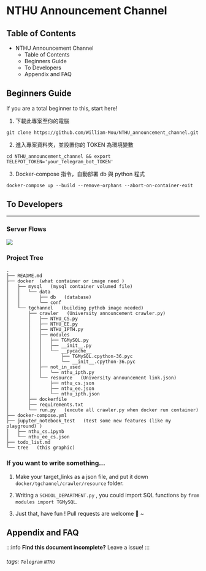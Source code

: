 NTHU Announcement Channel
===

## Table of Contents

* NTHU Announcement Channel
  * Table of Contents
  * Beginners Guide
  * To Developers
  * Appendix and FAQ
  
## Beginners Guide

If you are a total beginner to this, start here!

1. 下載此專案至你的電腦
```shell
git clone https://github.com/William-Mou/NTHU_announcement_channel.git
```
2. 進入專案資料夾，並設置你的 TOKEN 為環境變數
```shell
cd NTHU_announcement_channel && export TELEPOT_TOKEN='your_Telegram_bot_TOKEN'
```
3. Docker-compose 指令，自動部署 db 與 python 程式
``` shell
docker-compose up --build --remove-orphans --abort-on-container-exit
```

## To Developers
---

### Server Flows

![](https://i.imgur.com/FzozhTL.png)

### Project Tree

```
.
├── README.md
├── docker  (what container or image need )
│   ├── mysql   (mysql container volumed file)
│   │   └── data
│   │       ├── db   (database)
│   │       └── conf
│   └── tgchannel   (building pythob image needed)
│       ├── crawler   (University announcement crawler.py)
│       │   ├── NTHU_CS.py
│       │   ├── NTHU_EE.py
│       │   ├── NTHU_IPTH.py
│       │   ├── modules
│       │   │   ├── TGMySQL.py
│       │   │   ├── __init__.py
│       │   │   └── __pycache__
│       │   │       ├── TGMySQL.cpython-36.pyc
│       │   │       └── __init__.cpython-36.pyc
│       │   ├── not_in_used
│       │   │   └── nthu_ipth.py
│       │   └── resource   (University announcement link.json)
│       │       ├── nthu_cs.json
│       │       ├── nthu_ee.json
│       │       └── nthu_ipth.json
│       ├── dockerfile
│       ├── requirements.txt
│       └── run.py   (excute all crawler.py when docker run container)
├── docker-compose.yml
├── jupyter_notebook_test   (test some new features (like my playground) )
│   ├── nthu_cs.ipynb
│   └── nthu_ee_cs.json
├── todo_list.md
└── tree   (this graphic)
```

### If you want to write something...

1. Make your target_links as a json file, and put it down ```docker/tgchannel/crawler/resource``` folder.

2. Writing a ```SCHOOL_DEPARTMENT.py``` , you could import SQL functions by ```from modules import TGMySQL```.

3. Just that, have fun ! Pull requests are welcome 🙏 ~

## Appendix and FAQ

:::info
**Find this document incomplete?** Leave a issue!
:::

###### tags: `Telegram` `NTHU`
